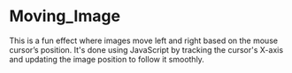 # Moving_Image
This is a fun effect where images move left and right based on the mouse cursor’s position. It's done using JavaScript by tracking the cursor's X-axis and updating the image position to follow it smoothly.
